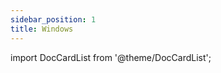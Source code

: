```yaml
---
sidebar_position: 1
title: Windows
---
```


import DocCardList from '@theme/DocCardList';

<DocCardList />

